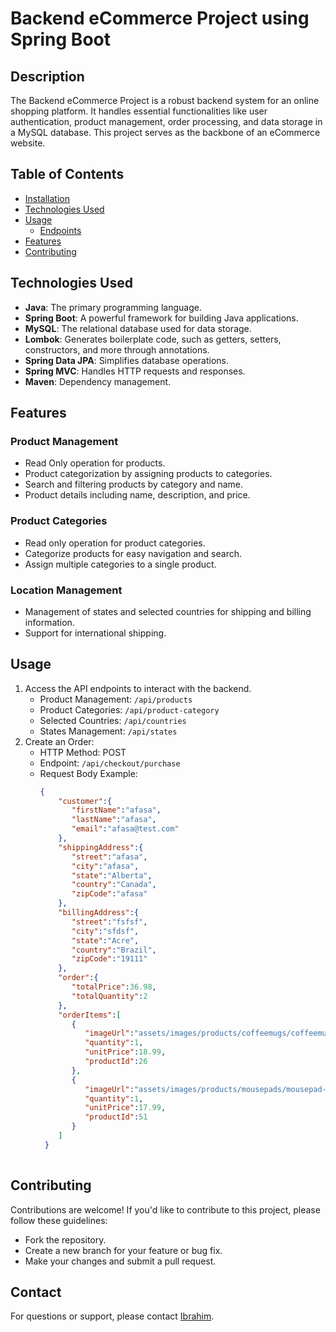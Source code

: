 # Backend eCommerce Project using Spring Boot

## Description
The Backend eCommerce Project is a robust backend system for an online shopping platform. It handles essential functionalities like user authentication, product management, order processing, and data storage in a MySQL database. This project serves as the backbone of an eCommerce website.

## Table of Contents

- [Installation](#installation)
- [Technologies Used](#technologies-used)
- [Usage](#usage)
  - [Endpoints](#endpoints)
- [Features](#features)
- [Contributing](#contributing)

## Technologies Used
- **Java**: The primary programming language.
- **Spring Boot**: A powerful framework for building Java applications.
- **MySQL**: The relational database used for data storage.
- **Lombok**: Generates boilerplate code, such as getters, setters, constructors, and more through annotations.
- **Spring Data JPA**: Simplifies database operations.
- **Spring MVC**: Handles HTTP requests and responses.
- **Maven**: Dependency management.

## Features

### Product Management
- Read Only operation for products.
- Product categorization by assigning products to categories.
- Search and filtering products by category and name.
- Product details including name, description, and price.

### Product Categories
- Read only  operation for product categories.
- Categorize products for easy navigation and search.
- Assign multiple categories to a single product.

### Location Management
- Management of states and selected countries for shipping and billing information.
- Support for international shipping.


## Usage
1. Access the API endpoints to interact with the backend.
   - Product Management: `/api/products`
   - Product Categories: `/api/product-category`
   - Selected Countries: `/api/countries`
   - States Management: `/api/states`
2. Create an Order:
      - HTTP Method: POST
      - Endpoint: `/api/checkout/purchase`
      - Request Body Example:
        ```json
        {
            "customer":{
               "firstName":"afasa",
               "lastName":"afasa",
               "email":"afasa@test.com"
            },
            "shippingAddress":{
               "street":"afasa",
               "city":"afasa",
               "state":"Alberta",
               "country":"Canada",
               "zipCode":"afasa"
            },
            "billingAddress":{
               "street":"fsfsf",
               "city":"sfdsf",
               "state":"Acre",
               "country":"Brazil",
               "zipCode":"19111"
            },
            "order":{
               "totalPrice":36.98,
               "totalQuantity":2
            },
            "orderItems":[
               {
                  "imageUrl":"assets/images/products/coffeemugs/coffeemug-luv2code-1000.png",
                  "quantity":1,
                  "unitPrice":18.99,
                  "productId":26
               },
               {
                  "imageUrl":"assets/images/products/mousepads/mousepad-luv2code-1000.png",
                  "quantity":1,
                  "unitPrice":17.99,
                  "productId":51
               }
            ]
         }
                 

## Contributing
Contributions are welcome! If you'd like to contribute to this project, please follow these guidelines:
- Fork the repository.
- Create a new branch for your feature or bug fix.
- Make your changes and submit a pull request.
  

## Contact
For questions or support, please contact [Ibrahim](mailto:ibrahimshittu007@gmail.com).

